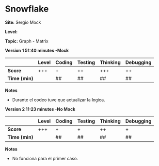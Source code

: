 # Snowflake

**Site:** Sergio Mock

**Level:**

**Topic:** Graph - Matrix

**Version 1 51:40 minutes -Mock**

|           | Level | Coding | Testing | Thinking | Debugging  |
|-----------|-------|--------|---------|----------|------------|
| **Score** | +++   | +      | ++      | +++      | ++         |
| **Time (min)** | | ## | ## | ## | ## |

**Notes**
- Durante el codeo tuve que actualizar la logica.


**Version 2 11:23 minutes -No Mock**

|           | Level | Coding | Testing | Thinking | Debugging  |
|-----------|-------|--------|---------|----------|------------|
| **Score** | +++   |+       | +       | ++       | +          |
| **Time (min)** | | ## | ## | ## | ## |

**Notes**
- No funciona para el primer caso.
